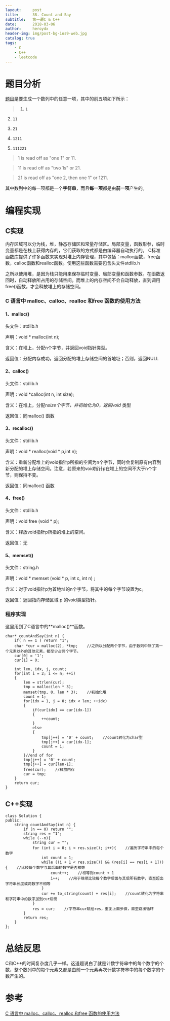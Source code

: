 ```yaml
---
layout:     post
title:      38. Count and Say
subtitle:   第一遍C & C++
date:       2018-03-06
author:     heroydx
header-img: img/post-bg-ios9-web.jpg
catalog: true
tags:
    - C
    - C++
    - leetcode
---
```

# 题目分析

[题目](https://leetcode.com/problems/count-and-say/)是要生成一个数列中的任意一项，其中的前五项如下所示：
>1.     1
2.     11
3.     21
4.     1211
5.     111221

>1 is read off as "one 1" or 11.

>11 is read off as "two 1s" or 21.

>21 is read off as "one 2, then one 1" or 1211.

其中数列中的每一项都是一个**字符串**，而且**每一项**都是由**前一项**产生的。

# 编程实现

## C实现

内存区域可以分为栈，堆，静态存储区和常量存储区。局部变量，函数形参，临时变量都是在栈上获得内存的，它们获取的方式都是由编译器自动执行的。
C标准函数库提供了许多函数来实现对堆上内存管理，其中包括：malloc函数，free函数，calloc函数和realloc函数。使用这些函数需要包含头文件stdlib.h

之所以使用堆，是因为栈只能用来保存临时变量、局部变量和函数参数。在函数返回时，自动释放所占用的存储空间。而堆上的内存空间不会自动释放，直到调用free()函数，才会释放堆上的存储空间。

### C 语言中 malloc、calloc、realloc 和free 函数的使用方法

#### 1、malloc()

头文件：stdlib.h

声明：void * malloc(int n);

含义：在堆上，分配n个字节，并返回void指针类型。

返回值：分配内存成功，返回分配的堆上存储空间的首地址；否则，返回NULL

#### 2、calloc()

头文件：stdlib.h

声明：void *calloc(int n, int size);

含义：在堆上，分配n*size个字节，并初始化为0，返回void* 类型

返回值：同malloc() 函数

#### 3、recalloc()

头文件：stdlib.h

声明：void * realloc(void * p,int n);

含义：重新分配堆上的void指针p所指的空间为n个字节，同时会复制原有内容到新分配的堆上存储空间。注意，若原来的void指针p在堆上的空间不大于n个字节，则保持不变。

返回值：同malloc() 函数

#### 4、free()

头文件：stdlib.h

声明：void  free (void * p);

含义：释放void指针p所指的堆上的空间。

返回值：无

#### 5、memset()

头文件：string.h

声明：void * memset (void * p, int c, int n) ;

含义：对于void指针p为首地址的n个字节，将其中的每个字节设置为c。

返回值：返回指向存储区域 p 的void类型指针。

### 程序实现

这里用到了C语言中的**malloc()**函数。

	char* countAndSay(int n) {
    	if( n == 1 ) return "1";
		char *cur = malloc(2), *tmp;    //之所以分配两个字节，由于数列中除了第一个元素以外的其他元素，都至少占两个字节。
		cur[0] = '1';
		cur[1] = 0;
		
		int len, idx, j, count;
		for(int i = 2; i <= n; ++i)
		{
			len = strlen(cur);
			tmp = malloc(len * 3);
			memset(tmp, 0, len * 3);    //初始化堆
			count = 1;
			for(idx = 1, j = 0; idx < len; ++idx)
			{
				if(cur[idx] == cur[idx-1])
    	    	{
    	        	++count;
    	    	}
				else
    	    	{
    	        	tmp[j++] = '0' + count;    //count转化为char型
    	        	tmp[j++] = cur[idx-1];    
    	        	count = 1;
    	    	}
			}//end of for
			tmp[j++] = '0' + count;
    		tmp[j++] = cur[len-1];
			free(cur);    //释放内存
			cur = tmp;
		}	
		return cur;
	}	
	
## C++实现

	class Solution {
	public:
	    string countAndSay(int n) {
	        if (n == 0) return "";
	        string res = "1";
	        while (--n){
	            string cur = "";
	            for (int i = 0; i < res.size(); i++){    //遍历字符串中的每个数字
	                int count = 1;
	                while ((i + 1 < res.size()) && (res[i] == res[i + 1])){    //比较每个数字与其后面的数字是否相等
	                    count++;    //相等则count + 1
	                    i++;    //用于继续比较每个数字后面与其后所有数字，直至超出字符串长度或两数字不相等
	                }
	                cur += to_string(count) + res[i];    //count转化为字符串和字符串中的数字加到cur后面
	            }
	            res = cur;    //字符串cur赋给res，重复上面步骤，直至跳出循环
	        }
	        return res;
	    }
	};

# 总结反思

C和C++的时间复杂度几乎一样。这道题说白了就是计数字符串中的每个数字的个数，整个数列中的每个元素又都是由前一个元素再次计数字符串中的每个数字的个数产生的。

# 参考

[C 语言中 malloc、calloc、realloc 和free 函数的使用方法](http://www.cnblogs.com/klchang/p/5719470.html)
